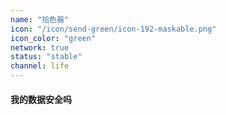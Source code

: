 ```yaml
---
name: "拾色器"
icon: "/icon/send-green/icon-192-maskable.png"
icon_color: "green"
network: true
status: "stable"
channel: life
---
```


#### 我的数据安全吗
